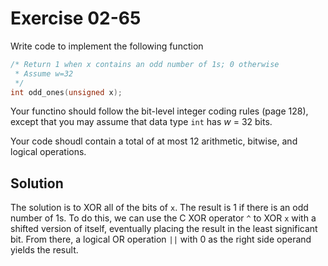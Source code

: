 # Exercise 02-65

Write code to implement the following function

```c
/* Return 1 when x contains an odd number of 1s; 0 otherwise 
 * Assume w=32
 */
int odd_ones(unsigned x);
```

Your functino should follow the bit-level integer coding rules (page 128),
except that you may assume that data type `int` has *w* = 32 bits.

Your code shoudl contain a total of at most 12 arithmetic, bitwise, and
logical operations.

## Solution

The solution is to XOR all of the bits of `x`. The result is 1 if there is
an odd number of 1s. To do this, we can use the C XOR operator `^` to XOR
`x` with a shifted version of itself, eventually placing the result in the
least significant bit. From there, a logical OR operation `||` with 0 as
the right side operand yields the result. 
